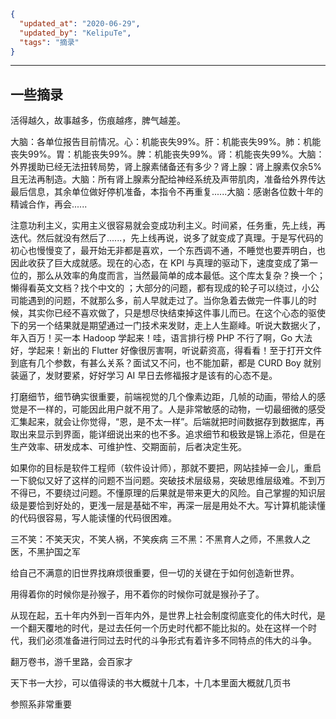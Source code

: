 ```json
{
  "updated_at": "2020-06-29",
  "updated_by": "KelipuTe",
  "tags": "摘录"
}
```

---

## 一些摘录

活得越久，故事越多，伤痕越疼，脾气越差。

大脑：各单位报告目前情况。心：机能丧失99%。肝：机能丧失99%。肺：机能丧失99%。胃：机能丧失99%。脾：机能丧失99%。肾：机能丧失99%。大脑：外界援助已经无法扭转局势，肾上腺素储备还有多少？肾上腺：肾上腺素仅余5%且无法再制造。大脑：所有肾上腺素分配给神经系统及声带肌肉，准备给外界传达最后信息，其余单位做好停机准备，本指令不再重复......大脑：感谢各位数十年的精诚合作，再会......

注意功利主义，实用主义很容易就会变成功利主义。时间紧，任务重，先上线，再迭代。然后就没有然后了......，先上线再说，说多了就变成了真理。于是写代码的初心也慢慢变了，最开始无非都是喜欢，一个东西调不通，不睡觉也要弄明白，也因此收获了巨大成就感。现在的心态，在 KPI 与真理的驱动下，速度变成了第一位的，那么从效率的角度而言，当然最简单的成本最低。这个库太复杂？换一个；懒得看英文文档？找个中文的 ；大部分的问题，都有现成的轮子可以绕过，小公司能遇到的问题，不就那么多，前人早就走过了。当你急着去做完一件事儿的时候，其实你已经不喜欢做了，只是想尽快结束掉这件事儿而已。在这个心态的驱使下的另一个结果就是期望通过一门技术来发财，走上人生巅峰。听说大数据火了，年入百万！买一本 Hadoop 学起来！哇，语言排行榜 PHP 不行了啊，Go 大法好，学起来！新出的 Flutter 好像很厉害啊，听说薪资高，得看看！至于打开文件到底有几个参数，有甚么关系？面试又不问，也不能加薪，都是 CURD Boy 就别装逼了，发财要紧，好好学习 AI 早日去修福报才是该有的心态不是。

打磨细节，细节确实很重要，前端视觉的几个像素边距，几帧的动画，带给人的感觉是不一样的，可能因此用户就不用了。人是非常敏感的动物，一切最细微的感受汇集起来，就会让你觉得，“恩，是不太一样”。后端就把时间数据存到数据库，再取出来显示到界面，能详细说出来的也不多。追求细节和极致是锦上添花，但是在生产效率、研发成本、可维护性、交期面前，后者决定生死。

如果你的目标是软件工程师（软件设计师），那就不要把，网站挂掉一会儿，重启一下貌似又好了这样的问题不当问题。突破技术层级易，突破思维层级难。不到万不得已，不要绕过问题。不懂原理的后果就是带来更大的风险。自己掌握的知识层级是要恰到好处的，更浅一层是基础不牢，再深一层是用处不大。写计算机能读懂的代码很容易，写人能读懂的代码很困难。

三不笑：不笑天灾，不笑人祸，不笑疾病
三不黑：不黑育人之师，不黑救人之医，不黑护国之军

给自己不满意的旧世界找麻烦很重要，但一切的关键在于如何创造新世界。

用得着你的时候你是孙猴子，用不着你的时候你可就是猴孙子了。

从现在起，五十年内外到一百年内外，是世界上社会制度彻底变化的伟大时代，是一个翻天覆地的时代，是过去任何一个历史时代都不能比拟的。处在这样一个时代，我们必须准备进行同过去时代的斗争形式有着许多不同特点的伟大的斗争。

翻万卷书，游千里路，会百家才

天下书一大抄，可以值得读的书大概就十几本，十几本里面大概就几页书

参照系非常重要